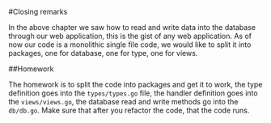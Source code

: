 #Closing remarks

In the above chapter we saw how to read and write data into the database through our web application, this is the gist of any web application. 
As of now our code is a monolithic single file code, we would like to split it into packages, one for database, one for type, one for views.

##Homework

The homework is to split the code into packages and get it to work, the type definition goes into the `types/types.go` file, the handler definition 
goes into the `views/views.go`, the database read and write methods go into the `db/db.go`. Make sure that after you refactor the code, that
the code runs. 
